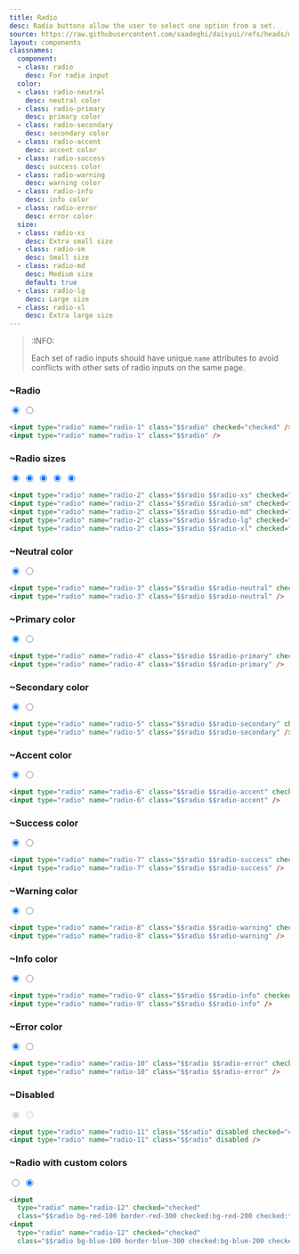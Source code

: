 ```yaml
---
title: Radio
desc: Radio buttons allow the user to select one option from a set.
source: https://raw.githubusercontent.com/saadeghi/daisyui/refs/heads/master/packages/daisyui/src/components/radio.css
layout: components
classnames:
  component:
  - class: radio
    desc: For radio input
  color:
  - class: radio-neutral
    desc: neutral color
  - class: radio-primary
    desc: primary color
  - class: radio-secondary
    desc: secondary color
  - class: radio-accent
    desc: accent color
  - class: radio-success
    desc: success color
  - class: radio-warning
    desc: warning color
  - class: radio-info
    desc: info color
  - class: radio-error
    desc: error color
  size:
  - class: radio-xs
    desc: Extra small size
  - class: radio-sm
    desc: Small size
  - class: radio-md
    desc: Medium size
    default: true
  - class: radio-lg
    desc: Large size
  - class: radio-xl
    desc: Extra large size
---
```


<script>
  import Component from "$components/Component.svelte"
  import Translate from "$components/Translate.svelte"
</script>

> :INFO:
>
> Each set of radio inputs should have unique `name` attributes to avoid conflicts with other sets of radio inputs on the same page.


### ~Radio
<input type="radio" name="radio-1" class="radio" checked="checked" />
<input type="radio" name="radio-1" class="radio" />

```html
<input type="radio" name="radio-1" class="$$radio" checked="checked" />
<input type="radio" name="radio-1" class="$$radio" />
```

### ~Radio sizes
<input type="radio" name="radio-2" class="radio radio-xs" checked="checked" />
<input type="radio" name="radio-2.1" class="radio radio-sm" checked="checked" />
<input type="radio" name="radio-2.2" class="radio radio-md" checked="checked" />
<input type="radio" name="radio-2.3" class="radio radio-lg" checked="checked" />
<input type="radio" name="radio-2.4" class="radio radio-xl" checked="checked" />

```html
<input type="radio" name="radio-2" class="$$radio $$radio-xs" checked="checked" />
<input type="radio" name="radio-2" class="$$radio $$radio-sm" checked="checked" />
<input type="radio" name="radio-2" class="$$radio $$radio-md" checked="checked" />
<input type="radio" name="radio-2" class="$$radio $$radio-lg" checked="checked" />
<input type="radio" name="radio-2" class="$$radio $$radio-xl" checked="checked" />
```


### ~Neutral color
<input type="radio" name="radio-3" class="radio radio-neutral" checked="checked" />
<input type="radio" name="radio-3" class="radio radio-neutral" />

```html
<input type="radio" name="radio-3" class="$$radio $$radio-neutral" checked="checked" />
<input type="radio" name="radio-3" class="$$radio $$radio-neutral" />
```


### ~Primary color
<input type="radio" name="radio-4" class="radio radio-primary" checked="checked" />
<input type="radio" name="radio-4" class="radio radio-primary" />

```html
<input type="radio" name="radio-4" class="$$radio $$radio-primary" checked="checked" />
<input type="radio" name="radio-4" class="$$radio $$radio-primary" />
```


### ~Secondary color
<input type="radio" name="radio-5" class="radio radio-secondary" checked="checked" />
<input type="radio" name="radio-5" class="radio radio-secondary" />

```html
<input type="radio" name="radio-5" class="$$radio $$radio-secondary" checked="checked" />
<input type="radio" name="radio-5" class="$$radio $$radio-secondary" />
```


### ~Accent color
<input type="radio" name="radio-6" class="radio radio-accent" checked="checked" />
<input type="radio" name="radio-6" class="radio radio-accent" />

```html
<input type="radio" name="radio-6" class="$$radio $$radio-accent" checked="checked" />
<input type="radio" name="radio-6" class="$$radio $$radio-accent" />
```


### ~Success color
<input type="radio" name="radio-7" class="radio radio-success" checked="checked" />
<input type="radio" name="radio-7" class="radio radio-success" />

```html
<input type="radio" name="radio-7" class="$$radio $$radio-success" checked="checked" />
<input type="radio" name="radio-7" class="$$radio $$radio-success" />
```


### ~Warning color
<input type="radio" name="radio-8" class="radio radio-warning" checked="checked" />
<input type="radio" name="radio-8" class="radio radio-warning" />

```html
<input type="radio" name="radio-8" class="$$radio $$radio-warning" checked="checked" />
<input type="radio" name="radio-8" class="$$radio $$radio-warning" />
```


### ~Info color
<input type="radio" name="radio-9" class="radio radio-info" checked="checked" />
<input type="radio" name="radio-9" class="radio radio-info" />

```html
<input type="radio" name="radio-9" class="$$radio $$radio-info" checked="checked" />
<input type="radio" name="radio-9" class="$$radio $$radio-info" />
```


### ~Error color
<input type="radio" name="radio-10" class="radio radio-error" checked="checked" />
<input type="radio" name="radio-10" class="radio radio-error" />

```html
<input type="radio" name="radio-10" class="$$radio $$radio-error" checked="checked" />
<input type="radio" name="radio-10" class="$$radio $$radio-error" />
```


### ~Disabled
<input type="radio" name="radio-11" class="radio" disabled checked="checked" />
<input type="radio" name="radio-11" class="radio" disabled />

```html
<input type="radio" name="radio-11" class="$$radio" disabled checked="checked" />
<input type="radio" name="radio-11" class="$$radio" disabled />
```


### ~Radio with custom colors
<input type="radio" name="radio-12" class="radio bg-red-100 border-red-300 checked:bg-red-200 checked:text-red-600 checked:border-red-600" checked="checked" />
<input type="radio" name="radio-12" class="radio bg-blue-100 border-blue-300 checked:bg-blue-200 checked:text-blue-600 checked:border-blue-600" checked="checked" />

```html
<input
  type="radio" name="radio-12" checked="checked"
  class="$$radio bg-red-100 border-red-300 checked:bg-red-200 checked:text-red-600 checked:border-red-600" />
<input
  type="radio" name="radio-12" checked="checked"
  class="$$radio bg-blue-100 border-blue-300 checked:bg-blue-200 checked:text-blue-600 checked:border-blue-600" />
```
